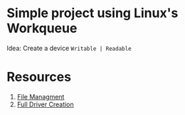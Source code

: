 # Simple project using Linux's Workqueue

Idea: Create a device ` Writable | Readable `

# Resources

1. [File Managment](https://docs.kernel.org/filesystems/files.html) 
2. [Full Driver Creation](https://embetronicx.com/tutorials/linux/device-drivers/work-queue-in-linux-own-workqueue/)
